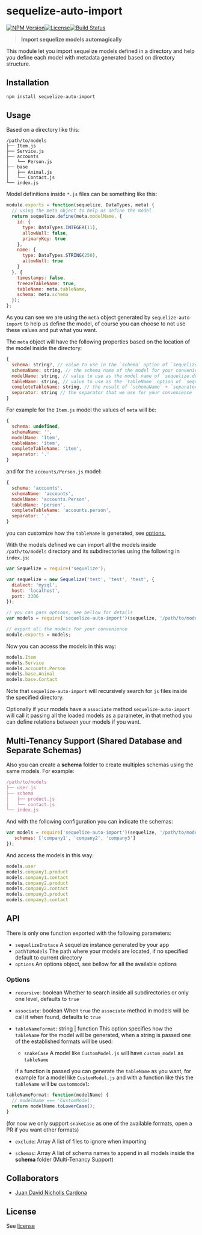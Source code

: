 sequelize-auto-import
=====================

[![NPM Version](http://img.shields.io/npm/v/sequelize-auto-import.svg?style=flat-square)](https://npmjs.com/package/sequelize-auto-import)[![License](http://img.shields.io/npm/l/sequelize-auto-import.svg?style=flat-square)](http://opensource.org/licenses/MIT)[![Build Status](https://travis-ci.org/bjrmatos/sequelize-auto-import.png?branch=master)](https://travis-ci.org/bjrmatos/sequelize-auto-import)

> **Import sequelize models automagically**

This module let you import sequelize models defined in a directory and help you define each model with metadata generated based on directory structure.

Installation
------------

```bash
npm install sequelize-auto-import
```

Usage
-----

Based on a directory like this:

```
/path/to/models
├── Item.js
├── Service.js
├── accounts
│   └── Person.js
├── base
│   ├── Animal.js
│   └── Contact.js
└── index.js
```

Model definitions inside `*.js` files can be something like this:

```js
module.exports = function(sequelize, DataTypes, meta) {
  // using the meta object to help us define the model
  return sequelize.define(meta.modelName, {
    id: {
      type: DataTypes.INTEGER(11),
      allowNull: false,
      primaryKey: true
    },
    name: {
      type: DataTypes.STRING(250),
      allowNull: true
    }
  }, {
    timestamps: false,
    freezeTableName: true,
    tableName: meta.tableName,
    schema: meta.schema
  });
};
```

As you can see we are using the `meta` object generated by `sequelize-auto-import` to help us define the model, of course you can choose to not use these values and put what you want.

The `meta` object will have the following properties based on the location of the model inside the directory:

```js
{
  schema: string?, // value to use in the `schema` option of `sequelize.define`
  schemaName: string, // the schema name of the model for your convenience
  modelName: string, // value to use as the model name of `sequelize.define`
  tableName: string, // value to use as the `tableName` option of `sequelize.define`
  completeTableName: string, // the result of `schemaName` + `separator` + `tableName` for your convenience
  separator: string // the separator that we use for your convenience
}
```

For example for the `Item.js` model the values of `meta` will be:

```js
{
  schema: undefined,
  schemaName: '',
  modelName: 'Item',
  tableName: 'item',
  completeTableName: 'item',
  separator: '.'
}
```

and for the `accounts/Person.js` model:

```js
{
  schema: 'accounts',
  schemaName: 'accounts',
  modelName: 'accounts.Person',
  tableName: 'person',
  completeTableName: 'accounts.person',
  separator: '.'
}
```

you can customize how the `tableName` is generated, see [options.](https://github.com/bjrmatos/sequelize-auto-import/#options)

With the models defined we can import all the models inside `/path/to/models` directory and its subdirectories using the following in `index.js`:

```js
var Sequelize = require('sequelize');

var sequelize = new Sequelize('test', 'test', 'test', {
  dialect: 'mysql',
  host: 'localhost',
  port: 3306
});

// you can pass options, see bellow for details
var models = require('sequelize-auto-import')(sequelize, '/path/to/models');

// export all the models for your convenience
module.exports = models;
```

Now you can access the models in this way:

```js
models.Item
models.Service
models.accounts.Person
models.base.Animal
models.base.Contact
```

Note that `sequelize-auto-import` will recursively search for `js` files inside the specified directory.

Optionally if your models have a `associate` method `sequelize-auto-import` will call it passing all the loaded models as a parameter, in that method you can define relations between your models if you want.

Multi-Tenancy Support (Shared Database and Separate Schemas)
---

Also you can create a **schema** folder to create multiples schemas using the same models. For example:

```js
/path/to/models
├── user.js
├── schema
│   ├── product.js
│   └── contact.js
└── index.js
```

And with the following configuration you can indicate the schemas:

```js
var models = require('sequelize-auto-import')(sequelize, '/path/to/models', {
   schemas: ['company1', 'company2', 'company3']
});

```

And access the models in this way:

```js
models.user
models.company1.product
models.company1.contact
models.company2.product
models.company2.contact
models.company3.product
models.company3.contact
```

API
---

There is only one function exported with the following parameters:

-	`sequelizeInstace` A sequelize instance generated by your app
-	`pathToModels` The path where your models are located, if no specified default to current directory
-	`options` An options object, see bellow for all the available options

### Options

-	`recursive`: boolean Whether to search inside all subdirectories or only one level, defaults to `true`
-	`associate`: boolean When `true` the `associate` method in models will be call it when found, defaults to `true`
-	`tableNameFormat`: string | function This option specifies how the `tableName` for the model will be generated, when a string is passed one of the established formats will be used:

	-	`snakeCase` A model like `CustomModel.js` will have `custom_model` as `tableName`

	if a function is passed you can generate the `tableName` as you want, for example for a model like `CustomModel.js` and with a function like this the `tableName` will be `custommodel`:

```js
tableNameFormat: function(modelName) {
  // modelName === 'CustomModel'
  return modelName.toLowerCase();
}
```

(for now we only support `snakeCase` as one of the available formats, open a PR if you want other formats)

-	`exclude`: Array A list of files to ignore when importing

- `schemas`: Array A list of schema names to append in all models inside the **schema** folder (Multi-Tenancy Support)


Collaborators
-------
* [Juan David Nicholls Cardona](https://github.com/jdnichollsc)

License
-------

See [license](https://github.com/bjrmatos/electron-html-to/blob/master/LICENSE)
